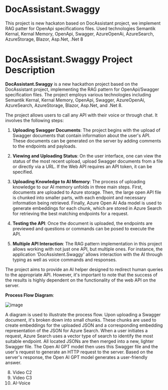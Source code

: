 # DocAssistant.Swaggy
This project is new hackaton based on DocAssistant project, we implement RAG patter for OpenApi specifications files.
Used technologies Semantik Kernal, Kernal Memory, OpenApi, Swagger, AzureOpenAi, AzureSearch, AzureStorage, Blazor, Asp.Net, .Net 8

# DocAssistant.Swaggy Project Description  
   
**DocAssistant.Swaggy** is a new hackathon project based on the DocAssistant project, implementing the RAG pattern for OpenApi/Swagger specification files. The project employs various technologies including Semantik Kernal, Kernal Memory, OpenApi, Swagger, AzureOpenAi, AzureSearch, AzureStorage, Blazor, Asp.Net, and .Net 8.   
  
The project allows users to call any API with their voice or through chat. It involves the following steps:  
   
1. **Uploading Swagger Documents**: The project begins with the upload of Swagger documents that contain information about the user's API. These documents can be generated on the server by adding comments to the endpoints and payloads.   
  
2. **Viewing and Uploading Status**: On the user interface, one can view the status of the most recent upload, upload Swagger documents from a file or directly via a URL. If the Web API requires an API token, it can be specified.  
   
4. **Uploading Knowledge to AI Memory**: The process of uploading knowledge to our AI memory unfolds in three main steps. First, documents are uploaded to Azure storage. Then, the large open API file is chunked into smaller parts, with each endpoint and necessary information being retrieved. Finally, Azure Open AI Ada model is used to generate embeddings for each chunk, which are stored in Azure Search for retrieving the best matching endpoints for a request.   
  
5. **Testing the API**: Once the document is uploaded, the endpoints are previewed and questions or commands can be posed to execute the API.

6. **Multiple API Interaction**: The RAG pattern implementation in this project allows working with not just one API, but multiple ones. For instance, the application 'DocAssistent.Swaggy' allows interaction with the AI through typing as well as voice commands and responses.  
   
The project aims to provide an AI helper designed to redirect human queries to the appropriate API. However, it's important to note that the success of the results is highly dependent on the functionality of the web API on the server.  

**Process Flow Diagram**:

  ![image](https://github.com/YuriyMorozyuk95/DocAssistant.Swaggy/assets/27745979/fb2bb1a1-fefb-467d-a990-60298894a7a3)

 A diagram is used to illustrate the process flow. Upon uploading a Swagger document, it's broken down into small chunks. These chunks are used to create embeddings for the uploaded JSON and a corresponding embedding representation of the JSON for Azure Search. When a user initiates a request, Azure Search uses a vector type of search to identify the most suitable endpoint. All located JSONs are then merged into a new, lighter Swagger file. The Open AI GPT model then uses this Swagger file and the user's request to generate an HTTP request to the server. Based on the server's response, the Open AI GPT model generates a user-friendly answer.  
 
8. Video C2  
9. Video C3  
10. AI-Voice  
